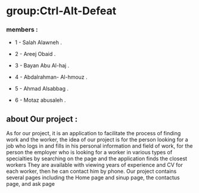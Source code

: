  # group:Ctrl-Alt-Defeat

### members  :
 * 1 -  Salah Alawneh .
 * 2 - Areej Obaid .

 * 3 - Bayan Abu Al-haj .

 * 4 - Abdalrahman- Al-hmouz .
 * 5 - Ahmad Alsabbag .
 * 6 - Motaz abusaleh .

## about Our project  : 
As for our project, it is an application to facilitate the process of finding work and the worker, the idea of ​​our project is for the person looking for a job who logs in and fills in his personal information and field of work, for the person the employer who is looking for a worker in various types of specialties by searching on the page and the application finds the closest workers They are available with viewing years of experience and CV for each worker, then he can contact him by phone.
Our project contains several pages including the Home page and sinup page, the contactus page, and ask page
